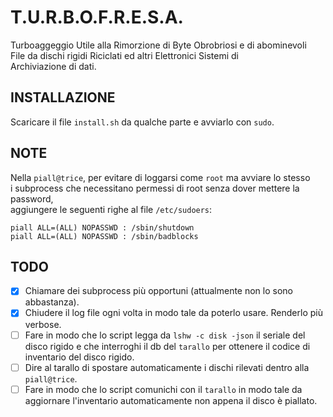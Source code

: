 # T.U.R.B.O.F.R.E.S.A.  
Turboaggeggio Utile alla Rimorzione di Byte Obrobriosi e di abominevoli  
File da dischi rigidi Riciclati ed altri Elettronici Sistemi di  
Archiviazione di dati.  

## INSTALLAZIONE
Scaricare il file `install.sh` da qualche parte e avviarlo con `sudo`.

## NOTE
Nella `piall@trice`, per evitare di loggarsi come `root` ma avviare lo stesso  
i subprocess che necessitano permessi di root senza dover mettere la password,  
aggiungere le seguenti righe al file `/etc/sudoers`:

`piall ALL=(ALL) NOPASSWD : /sbin/shutdown`  
`piall ALL=(ALL) NOPASSWD : /sbin/badblocks`  

## TODO  
- [X] Chiamare dei subprocess più opportuni (attualmente non lo sono abbastanza).  
- [X] Chiudere il log file ogni volta in modo tale da poterlo usare. Renderlo più verbose.  
- [ ] Fare in modo che lo script legga da `lshw -c disk -json` il seriale del disco rigido e che interroghi il db del `tarallo` per ottenere il codice di inventario del disco rigido.  
- [ ] Dire al tarallo di spostare automaticamente i dischi rilevati dentro alla `piall@trice`.  
- [ ] Fare in modo che lo script comunichi con il `tarallo` in modo tale da aggiornare l'inventario automaticamente non appena il disco è piallato.  
